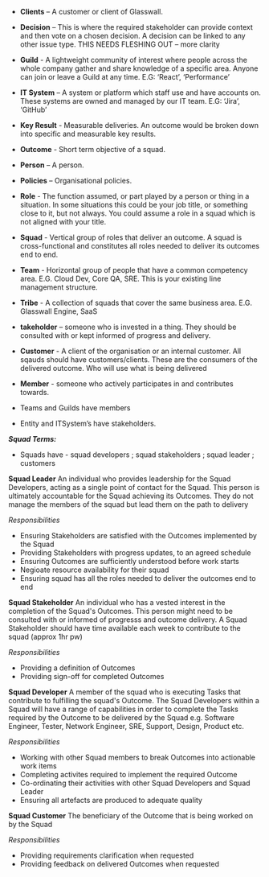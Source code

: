- **Clients** – A customer or client of Glasswall.
- **Decision** – This is where the required stakeholder can provide context and then vote on a chosen decision. A decision can be linked to any other issue type. 
THIS NEEDS FLESHING OUT – more clarity
- **Guild** - A lightweight community of interest where people across the whole company gather and share knowledge of a specific area. Anyone can join or leave a Guild at any time. E.G: ‘React’, ‘Performance’
- **IT System** – A system or platform which staff use and have accounts on. These systems are owned and managed by our IT team. E.G: ‘Jira’, ‘GitHub’
- **Key Result** - Measurable deliveries. An outcome would be broken down into specific and measurable key results.
- **Outcome** - Short term objective of a squad.
- **Person** – A person.
- **Policies** – Organisational policies. 
- **Role** - The function assumed, or part played by a person or thing in a situation. In some situations this could be your job title, or something close to it, but not always. You could assume a role in a squad which is not aligned with your title.
- **Squad** - Vertical group of roles that deliver an outcome. A squad is cross-functional and constitutes all roles needed to deliver its outcomes end to end. 
- **Team** - Horizontal group of people that have a common competency area. E.G. Cloud Dev, Core QA, SRE. This is your existing line management structure. 
- **Tribe** - A collection of squads that cover the same business area. E.G. Glasswall Engine, SaaS
- **takeholder** – someone who is invested in a thing. They should be consulted with or kept informed of progress and delivery.
- **Customer** - A client of the organisation or an internal customer. All sqauds should have customers/clients. These are the consumers of the delivered outcome. Who will use what is being delivered
- **Member** - someone who actively participates in and contributes towards.​

- Teams and Guilds have members

- Entity and ITSystem’s have stakeholders.


<p>

***Squad Terms:***
- Squads have - 
squad developers ; squad stakeholders ; squad leader ; customers

**Squad Leader**
An individual who provides leadership for the Squad Developers, acting as a single point of contact for the Squad. This person is ultimately accountable for the Squad achieving its Outcomes. They do not manage the members of the squad but lead them on the path to delivery

*Responsibilities*
- Ensuring Stakeholders are satisfied with the Outcomes implemented by the Squad
- Providing Stakeholders with progress updates, to an agreed schedule
- Ensuring Outcomes are sufficiently understood before work starts
- Negioate resource availability for their squad
- Ensuring squad has all the roles needed to deliver the outcomes end to end

**Squad Stakeholder**
An individual who has a vested interest in the completion of the Squad's Outcomes. This person might need to be consulted with or informed of progresss and outcome delivery. A Squad Stakeholder should have time available each week to contribute to the squad (approx 1hr pw)

*Responsibilities*
- Providing a definition of Outcomes
- Providing sign-off for completed Outcomes
	
**Squad Developer**
A member of the squad who is executing Tasks that contribute to fulfilling the squad's Outcome. The Squad Developers within a Squad will have a range of capabilities in order to complete the Tasks required by the Outcome to be delivered by the Squad e.g. Software Engineer, Tester, Network Engineer, SRE, Support, Design, Product etc.

*Responsibilities*
- Working with other Squad members to break Outcomes into actionable work items
- Completing activites required to implement the required Outcome
- Co-ordinating their activities with other Squad Developers and Squad Leader
- Ensuring all artefacts are produced to adequate quality 

**Squad Customer**
The beneficiary of the Outcome that is being worked on by the Squad

*Responsibilities*
- Providing requirements clarification when requested
- Providing feedback on delivered Outcomes when requested

</p>
